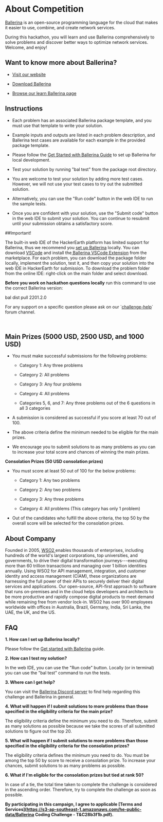 # About Competition

[Ballerina](https://ballerina.io/?utm_source=HackerE&utm_medium=link&utm_campaign=HackerE_link_SepHackathon_220812) is
an open-source programming language for the cloud that makes it easier
to use, combine, and create network services.

During this hackathon, you will learn and use Ballerina comprehensively
to solve problems and discover better ways to optimize network services.
Welcome, and enjoy!

## Want to know more about Ballerina?

-   [Visit our website](https://ballerina.io/?utm_source=HackerE&utm_medium=link&utm_campaign=HackerE_link_SepHackathon_220812)

-   [Download Ballerina](https://ballerina.io/downloads/?utm_source=HackerE&utm_medium=link&utm_campaign=HackerE_link_SepHackathon_220812)

-   [Browse our learn Ballerina page](https://ballerina.io/learn/?utm_source=HackerE&utm_medium=link&utm_campaign=HackerE_link_SepHackathon_220812)

## Instructions

-   Each problem has an associated Ballerina package template, and you must use that template to write your solution.

-   Example inputs and outputs are listed in each problem description, and Ballerina test cases are available for each example in the provided package template.

-   Please follow the [Get Started with Ballerina Guide](https://ballerina.io/learn/get-started-with-ballerina/?utm_source=HackerE&utm_medium=link&utm_campaign=HackerE_link_SepHackathon_220812) to set up Ballerina for local development.

-   Test your solution by running \"bal test\" from the package root directory.

-   You are welcome to test your solution by adding more test cases. However, we will not use your test cases to try out the submitted solution.

-   Alternatively, you can use the "Run code" button in the web IDE to run the sample tests.

-   Once you are confident with your solution, use the "Submit code" button in the web IDE to submit your solution. You can continue to resubmit until your submission obtains a satisfactory score.

##Important!

The built-in web IDE of the HackerEarth platform has limited support for Ballerina, thus we recommend you [set up Ballerina](https://ballerina.io/learn/get-started-with-ballerina/?utm_source=HackerE&utm_medium=link&utm_campaign=HackerE_link_SepHackathon_220812) locally.
You can download [VSCode](https://code.visualstudio.com/) and install the[ Ballerina VSCode Extension](https://marketplace.visualstudio.com/items?itemName=WSO2.ballerina) from
the marketplace. For each problem, you can download the package folder locally, implement the solution, test it, and then copy your solution into the web IDE in HackerEarth for submission. To download the problem folder from the online IDE: right-click on the main folder and select download.

**Before you work on hackathon questions locally** run this command to
use the correct Ballerina version:

bal dist pull 2201.2.0

For any support on a specific question please ask on our \`[challenge-help](https://discord.com/channels/957996897782616114/1011683177938550815)\` forum channel.

 
## Main Prizes (5000 USD, 2500 USD, and 1000 USD)

-   You must make successful submissions for the following problems:

    -   Category 1: Any three problems

    -   Category 2: All problems

    -   Category 3: Any four problems

    -   Category 4: All problems

    -   Categories 5, 6, and 7: Any three problems out of the 6 questions in all 3 categories

-   A submission is considered as successful if you score at least 70 out of 100.

-   The above criteria define the minimum needed to be eligible for the main prizes.

-   We encourage you to submit solutions to as many problems as you can to increase your total score and chances of winning the main prizes.

**Consolation Prizes (50 USD consolation prizes)**

-   You must score at least 50 out of 100 for the below problems:

    -   Category 1: Any two problems

    -   Category 2: Any two problems

    -   Category 3: Any three problems

    -   Category 4: All problems (This category has only 1 problem)

-   Out of the candidates who fulfill the above criteria, the top 50 by the overall score will be selected for the consolation prizes.

## About Company

Founded in 2005, [WSO2 ](https://wso2.com/)enables thousands of enterprises, including hundreds of the world's largest corporations, top universities, and governments, to drive their digital transformation journeys---executing more than 60 trillion transactions and managing over 1 billion identities annually. Using WSO2 for API management, integration, and customer identity and access management (CIAM), these organizations are harnessing the full power of their APIs to securely deliver their digital services and applications. Our open-source, API-first approach to software that runs on-premises and in the cloud helps developers and architects to be more productive and rapidly compose digital products to meet demand while remaining free from vendor lock-in. WSO2 has over 900 employees worldwide with offices in Australia, Brazil, Germany, India, Sri Lanka, the UAE, the UK, and the US.

## FAQ

**1. How can I set up Ballerina locally?**

Please follow the [Get started with Ballerina](https://ballerina.io/learn/get-started-with-ballerina/) guide.

**2. How can I test my solution?**

In the web IDE, you can use the "Run code" button. Locally (or in terminal) you can use the "bal test" command to run the tests.

**3. Where can I get help?**

You can visit the [Ballerina Discord server](https://discord.gg/wAJYFbMrG2) to find help regarding this challenge and Ballerina in general.

**4. What will happen if I submit solutions to more problems than those specified in the eligibility criteria for the main prize?**

The eligibility criteria define the minimum you need to do. Therefore, submit as many solutions as possible because we take the scores of all submitted solutions to figure out the top 20.

**5. What will happen if I submit solutions to more problems than those specified in the eligibility criteria for the consolation prizes?**

The eligibility criteria defines the minimum you need to do. You must be among the top 50 by score to receive a consolation prize. To increase your chances, submit solutions to as many problems as possible.

**6. What if I'm eligible for the consolation prizes but tied at rank 50?**

In case of a tie, the total time taken to complete the challenge is considered in the ascending order. Therefore, try to complete the challenge as soon as possible.

**By participating in this campaign, I agree to applicable [Terms and Services](https://s3-ap-southeast-1.amazonaws.com/he-public-data/Ballerina Coding Challenge - T&C28b3f1b.pdf).**
